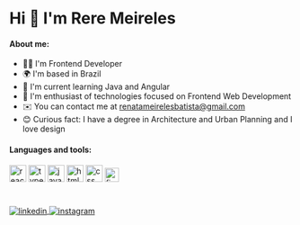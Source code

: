 <h1 align="left">Hi 👋 I'm Rere Meireles</h1>

#### About me:

- 👩‍💻 I'm Frontend Developer
- 🌍  I'm based in Brazil
- 🌱 I'm current learning Java and Angular
- 💖 I'm enthusiast of technologies focused on Frontend Web Development
- ✉️  You can contact me at renatameirelesbatista@gmail.com
- 😊 Curious fact: I have a degree in Architecture and Urban Planning and I love design 

#### Languages and tools:

<img src="https://cdn.worldvectorlogo.com/logos/react-2.svg" width="30" height="30" alt="reactjs"/>   <img src="https://cdn.worldvectorlogo.com/logos/typescript.svg" width="30" height="30" alt="typescript"/>   <img src="https://cdn.worldvectorlogo.com/logos/logo-javascript.svg" width="30" height="30" alt="javascript"/>   <img src="https://cdn.worldvectorlogo.com/logos/html-1.svg" width="30" height="30" alt="html"/>   <img src="https://cdn.worldvectorlogo.com/logos/css-3.svg" width="30" height="30" alt="css"/>   <img src="https://upload.wikimedia.org/wikipedia/commons/3/33/Figma-logo.svg" width="25" height="25" alt="figma"/>

#
<a href="https://linkedin.com/in/renatameirelesbatista" target="_blank">
  <img align="center" src="https://img.shields.io/badge/-renatameireles-05122A?style=flat&logo=linkedin" alt="linkedin"/>
</a>
<a href="mailto:renatameirelesbatista@gmail.com" target="_blank">
 <img align="center" src="https://img.shields.io/badge/renatameireles-05122A?style=flat&logo=gmail&logoColor=white" alt="instagram"/>
</a>
<a href="https://instagram.com/reremeireles" target="_blank"> 


